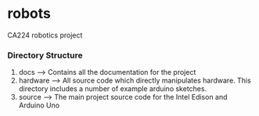 # robots
CA224 robotics project

### Directory Structure

1. docs      --> Contains all the documentation for the project
2. hardware  --> All source code which directly manipulates hardware. This directory includes a number of example arduino sketches.
3. source    --> The main project source code for the Intel Edison and Arduino Uno
  
